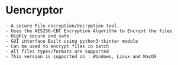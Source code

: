 # Uencryptor
    - A secure File encryption/decryption tool.
    - Uses the AES256-CBC Encryption Algorithm to Encrypt the files
    - Highly secure and safe
    - GUI interface Built using python3-tkinter module
    - Can be used to encrypt files in batch 
    - All files types/formats are supported
    - This version is supported on : Windows, Linux and MacOS
    